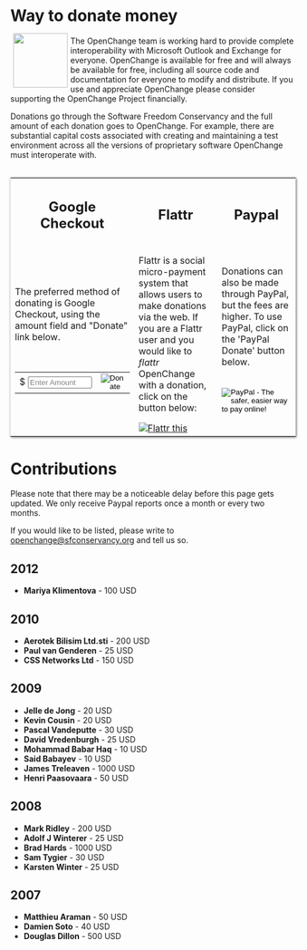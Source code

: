 # Way to donate money #


<img border="0" width="96" height="96" style="border: 0pt none; margin: -5px 5px 5px; float: left;" alt="" src="/images/openchange_donation.png" />The OpenChange team is working hard to provide complete interoperability with Microsoft Outlook and Exchange for everyone. OpenChange is available for free and will always be available for free, including all source code and documentation for everyone to modify and distribute. If you use and appreciate OpenChange please consider supporting the OpenChange Project financially.

Donations go through the Software Freedom Conservancy and the full amount of each donation goes to OpenChange. For example, there are substantial capital costs associated with creating and maintaining a test environment across all the versions of proprietary software OpenChange must interoperate with.

<div align="center">
<table width="80%" style="margin-top:2em;margin-bottom:2em;border:none;box-shadow: 1px 1px 4px #555;">
<tr>
<td width="34%" align="center"><h2>Google Checkout</h2></td>
<td width="33%" align="center"><h2>Flattr</h2></td>
<td width="33%" align="center"><h2>Paypal</h2></td>
</tr>
<tr>
<td>
<p>The preferred method of donating is Google Checkout, using the amount
field and "Donate" link below.</p>
<br/>
<script type="text/javascript"> 
function validateAmount(amount){
        if(amount.value.match( /^[0-9]+(\.([0-9]+))?$/)){
                return true;
        }else{
                alert('You must enter a valid donation.');
                amount.focus();
                return false;
        }
}
</script>
<form action="https://checkout.google.com/cws/v2/Donations/622836985124940/checkoutForm" id="BB_BuyButtonForm" method="post" name="BB_BuyButtonForm" onSubmit="return validateAmount(this.item_price_1)" target="_top">
    <input name="item_name_1" type="hidden" value="OpenChange Donation via Software Freedom Conseravncy"/>
    <input name="item_description_1" type="hidden" value="A charitable donation to the Software Freedom Conservancy earmarked for the OpenChange project."/>
    <input name="item_quantity_1" type="hidden" value="1"/>
    <input name="item_currency_1" type="hidden" value="USD"/>
    <input name="item_is_modifiable_1" type="hidden" value="true"/>
    <input name="item_min_price_1" type="hidden" value="10.0"/>
    <input name="item_max_price_1" type="hidden" value="25000.0"/>
    <input name="_charset_" type="hidden" value="utf-8"/>
    <table cellpadding="5" cellspacing="0" width="1%">
        <tr>
            <td align="right" nowrap="nowrap" width="1%">&#x24; <input id="item_price_1" name="item_price_1" onfocus="this.style.color='black'; this.value='';" size="11" style="color:grey;" type="text" value="Enter Amount"/>
            </td>
            <td align="left" width="1%">
                <input alt="Donate" src="https://checkout.google.com/buttons/donateNow.gif?merchant_id=622836985124940&amp;w=115&amp;h=50&amp;style=white&amp;variant=text&amp;loc=en_US" type="image"/>
            </td>
        </tr>
    </table>
</form>
</td>

<td>
<p>Flattr is a social micro-payment system that allows users to make
donations via the web. If you are a Flattr user and you would like to
<i>flattr</i> OpenChange with a donation, click on the button
below:</p>
<a href="https://flattr.com/thing/1033299/OpenChange-portable-Open-Source-implementation-of-Microsoft-Exchange-server-and-Exchange-protocols" target="_blank">
<img src="http://api.flattr.com/button/flattr-badge-large.png" alt="Flattr this" title="Flattr this" border="0" />
</a>
</td>

<td>
<p>Donations can also be made through PayPal, but the fees are higher. To
use PayPal, click on the 'PayPal Donate' button below.</p>
<br/>
<form action="https://www.paypal.com/cgi-bin/webscr" method="post">
<input type="hidden" name="cmd" value="_s-xclick">
<input type="hidden" name="hosted_button_id" value="SRDC3FFAC5XH2">
<input type="image" src="https://www.paypalobjects.com/en_US/i/btn/btn_donateCC_LG.gif" border="0" name="submit" alt="PayPal - The safer, easier way to pay online!">
<img alt="" border="0" src="https://www.paypalobjects.com/en_US/i/scr/pixel.gif" width="1" height="1">
</form>
</td>
</tr>
</table>
</div>

# Contributions #

Please note that there may be a noticeable delay before this page gets
updated. We only receive Paypal reports once a month or every two
months.

If you would like to be listed, please write to
[<openchange@sfconservancy.org>](mailto:openchange@sfconservancy.org)
and tell us so.

## 2012 ##

+ **Mariya Klimentova** - 100 USD

## 2010 ##

+ **Aerotek Bilisim Ltd.sti** - 200 USD
+ **Paul van Genderen** - 25 USD
+ **CSS Networks Ltd** - 150 USD

## 2009 ##

+ **Jelle de Jong** - 20 USD
+ **Kevin Cousin** - 20 USD
+ **Pascal Vandeputte** - 30 USD
+ **David Vredenburgh** - 25 USD
+ **Mohammad Babar Haq** - 10 USD
+ **Said Babayev** - 10 USD
+ **James Treleaven** - 1000 USD
+ **Henri Paasovaara** - 50 USD

## 2008 ##

+ **Mark Ridley** - 200 USD
+ **Adolf J Winterer** - 25 USD
+ **Brad Hards** - 1000 USD
+ **Sam Tygier** - 30 USD
+ **Karsten Winter** - 25 USD

## 2007 ##

+ **Matthieu Araman** - 50 USD
+ **Damien Soto** - 40 USD
+ **Douglas Dillon** - 500 USD